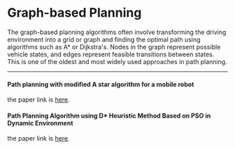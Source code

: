 # Graph-based Planning

The graph-based planning algorithms often involve transforming the driving environment into a grid or graph and finding the optimal path using algorithms such as A* or Dijkstra's. Nodes in the graph represent possible vehicle states, and edges represent feasible transitions between states. This is one of the oldest and most widely used approaches in path planning.

---

#### Path planning with modified A star algorithm for a mobile robot 
the paper link is [here](https://pdf.sciencedirectassets.com/278653/1-s2.0-S1877705814X00329/1-s2.0-S187770581403149X/main.pdf?X-Amz-Security-Token=IQoJb3JpZ2luX2VjEID%2F%2F%2F%2F%2F%2F%2F%2F%2F%2FwEaCXVzLWVhc3QtMSJIMEYCIQDaerDrdPIrfnbQcTQ0DNOhbJBI22Q27vh5CQ3ydBiKxwIhAP86Iz8qRWGISsW29NU7yNgnwZrfia6GHvs3wERGn8n7KrwFCOn%2F%2F%2F%2F%2F%2F%2F%2F%2F%2FwEQBRoMMDU5MDAzNTQ2ODY1IgyNCPoDmX7VLwFO728qkAVELM2GHbas%2BsRAmlQwFoEQj0PfKu%2FLzP%2BqAaHn9hkrOw4EbGoj%2BBWMe5xNs4AWRndaDcUeerL1S%2FtS4q5uFXdPcMmmtRpmxhdYAZEWNBjHalzoNMe9W3Z0o0ey8muaboEjf3QPnDwc6HuVD20A1tfu1in%2BxalPnlXvzZmWrM7JPrM1TPUNou5PGzYhXAZ2AfI5%2FccSmaI8%2BKOlnBkllg61FjV%2Bf02YfJccZhJiwL4GiC5aZ8XlqWZAyk8lIKhxFgu3xI0NOhSCmwld9OguHuYTTE79QOacY7Llnj0m4M%2FuqKxCAmmczzv003sV81QvQr9eX4sVZVe3KFd%2FB1SHa5ukQ1GcCV9A4ISd8dNjyzaKD6VYNTf5njm%2B5VUPWCpFhzvPv4cpS3OMR5zJRsYwbUNGOYQNLn5c%2F4qYXbFKdSDiF5fz1P%2B34Rz2pvWbz%2FXp%2B57x3FET063nc6w%2F6B4%2Flo7hhS9aA4Laacgo4eXgkzvfT%2FMAoXzX2b1ugDaGDkhlkm5ivFd3QwRYu52%2BQWq0EQNpCvpEOMX5ma8srW5cOhN4QvvkBmA%2BnCJv%2B3sJRk1Xw1j34HjiwKtplU67YdGpeh75tdJPEgPHhOv7T5GGNXm153KBuYWdXrsWBRwSFhTf73IcAIJK7kWh0e5YEFQR1aBgUerZMBgdbQSoZozTxJFj7kQBIROpwKHbj60hF45kRjyl7%2BAGlZshUD34d%2BCAmdh8fDSG8qC1uVsCLhGMjAtJUlMF%2BaV3jnYs6IY4R9wfgNjp0Utb6cL18xIOmJdCiL4dHqW151en3%2Bw%2F6LXTmjIdmfqwL%2FWC%2BCKdIXvpjCmd%2FEVEcHVNvXYb2yaPH1uUmIi8blwqEeXk1sgYWQr0wFYZmjDR9omlBjqwAU8kQNgheUqDMs5gPHdbScVORsNYKZPuUy5nuLM95DV4yoN7jizvCzMPrhvtXGGt%2FufH0lx1ZKeadzFsLdfr7mVfs%2BDsozf%2BxzjBIch1gUc%2BEbpe8UDevC6%2BGaYIttlPx4w1E3Q9FvGKCnmur77OmwDBpGha1PWz82nLnw%2F9r8kVeVRzD4ebP4Vul7CB0VVrl7T56uZprn2TOugHLCHWrw6zw8wfAegGoV3MlISqBJFl&X-Amz-Algorithm=AWS4-HMAC-SHA256&X-Amz-Date=20230703T075938Z&X-Amz-SignedHeaders=host&X-Amz-Expires=300&X-Amz-Credential=ASIAQ3PHCVTY3HMR4PC3%2F20230703%2Fus-east-1%2Fs3%2Faws4_request&X-Amz-Signature=43250630cd98b5e7952cecee917ebcd07702b952e00458d1e7585309b6f2faf8&hash=d78763ef729b86c527493607ae245aed0bc27987023f11eecf4e649b71fc6623&host=68042c943591013ac2b2430a89b270f6af2c76d8dfd086a07176afe7c76c2c61&pii=S187770581403149X&tid=spdf-03d42fd9-5d13-41d0-a75e-c0f5b485ed69&sid=f555142d355c7841a438864088602d45b919gxrqa&type=client&tsoh=d3d3LnNjaWVuY2VkaXJlY3QuY29t&ua=0f16520a540658525003&rr=7e0d971a2f9f2624&cc=jp).

#### Path Planning Algorithm using D* Heuristic Method Based on PSO in Dynamic Environment

the paper link is [here](https://core.ac.uk/download/pdf/235050716.pdf).

